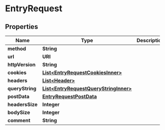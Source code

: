 

# EntryRequest


## Properties

| Name | Type | Description | Notes |
|------------ | ------------- | ------------- | -------------|
|**method** | **String** |  |  |
|**url** | **URI** |  |  |
|**httpVersion** | **String** |  |  |
|**cookies** | [**List&lt;EntryRequestCookiesInner&gt;**](EntryRequestCookiesInner.md) |  |  |
|**headers** | [**List&lt;Header&gt;**](Header.md) |  |  |
|**queryString** | [**List&lt;EntryRequestQueryStringInner&gt;**](EntryRequestQueryStringInner.md) |  |  |
|**postData** | [**EntryRequestPostData**](EntryRequestPostData.md) |  |  [optional] |
|**headersSize** | **Integer** |  |  |
|**bodySize** | **Integer** |  |  |
|**comment** | **String** |  |  [optional] |



